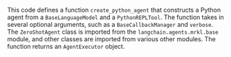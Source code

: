 This code defines a function `create_python_agent` that constructs a Python agent from a `BaseLanguageModel` and a `PythonREPLTool`. The function takes in several optional arguments, such as a `BaseCallbackManager` and `verbose`. The `ZeroShotAgent` class is imported from the `langchain.agents.mrkl.base` module, and other classes are imported from various other modules. The function returns an `AgentExecutor` object.


